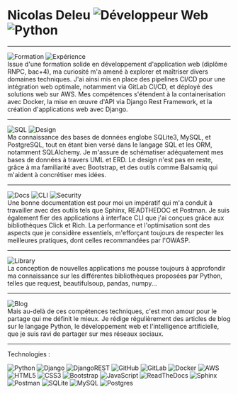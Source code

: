 # Nicolas Deleu ![Développeur Web](https://img.shields.io/badge/Développeur_Web-2C2F33?style=for-the-badge&logo=dev.to&logoColor=white) ![Python](https://img.shields.io/badge/-Python-3776AB?style=for-the-badge&logo=python&logoColor=white)

___________________________________________________________________________________________________________________________________________________

![Formation](https://img.shields.io/badge/Formation-0077B5?style=for-the-badge&logoColor=white)
![Expérience](https://img.shields.io/badge/Expérience-330F63?style=for-the-badge&logoColor=white)  
Issue d'une formation solide en développement d'application web (diplôme RNPC, bac+4), ma curiosité m'a amené à explorer et maîtriser divers domaines techniques. J'ai ainsi mis en place des pipelines CI/CD pour une intégration web optimale, notamment via GitLab CI/CD, et déployé des solutions web sur AWS. Mes compétences s'étendent à la containerisation avec Docker, la mise en œuvre d'API via Django Rest Framework, et la création d'applications web avec Django.

___________________________________________________________________________________________________________________________________________________

![SQL](https://img.shields.io/badge/SQL-025E8C?style=for-the-badge&logo=sql&logoColor=white)
![Design](https://img.shields.io/badge/Design-FF4785?style=for-the-badge&logoColor=white)  
Ma connaissance des bases de données englobe SQLite3, MySQL, et PostgreSQL, tout en étant bien versé dans le langage SQL et les ORM, notamment SQLAlchemy. Je m'assure de schématiser adéquatement mes bases de données à travers UML et ERD. Le design n'est pas en reste, grâce à ma familiarité avec Bootstrap, et des outils comme Balsamiq qui m'aident à concrétiser mes idées.

___________________________________________________________________________________________________________________________________________________

![Docs](https://img.shields.io/badge/Docs-092E20?style=for-the-badge&logoColor=white)
![CLI](https://img.shields.io/badge/CLI-2CA5E0?style=for-the-badge&logoColor=white)
![Security](https://img.shields.io/badge/Security-662C91?style=for-the-badge&logoColor=white)  
Une bonne documentation est pour moi un impératif qui m'a conduit à travailler avec des outils tels que Sphinx, READTHEDOC et Postman. Je suis également fier des applications à interface CLI que j'ai conçues grâce aux bibliothèques Click et Rich. La performance et l'optimisation sont des aspects que je considère essentiels, m'efforçant toujours de respecter les meilleures pratiques, dont celles recommandées par l'OWASP.

___________________________________________________________________________________________________________________________________________________

![Library](https://img.shields.io/badge/Library-FF8800?style=for-the-badge&logoColor=white)  
La conception de nouvelles applications me pousse toujours à approfondir ma connaissance sur les différentes bibliothèques proposées par Python, telles que request, beautifulsoup, pandas, numpy...

___________________________________________________________________________________________________________________________________________________

![Blog](https://img.shields.io/badge/Blog-3776AB?style=for-the-badge&logoColor=white)  
Mais au-delà de ces compétences techniques, c'est mon amour pour le partage qui me définit le mieux. Je rédige régulièrement des articles de blog sur le langage Python, le développement web et l'intelligence artificielle, que je suis ravi de partager sur mes réseaux sociaux.

___________________________________________________________________________________________________________________________________________________

Technologies :

![Python](https://img.shields.io/badge/python-3670A0?style=for-the-badge&logo=python&logoColor=ffdd54)
![Django](https://img.shields.io/badge/django-%23092E20.svg?style=for-the-badge&logo=django&logoColor=white)
![DjangoREST](https://img.shields.io/badge/DJANGO-REST-ff1709?style=for-the-badge&logo=django&logoColor=white&color=ff1709&labelColor=gray)
![GitHub](https://img.shields.io/badge/GitHub-100000?style=for-the-badge&logo=github&logoColor=white)
![GitLab](https://img.shields.io/badge/GitLab-FCA121?style=for-the-badge&logo=gitlab&logoColor=white)
![Docker](https://img.shields.io/badge/Docker-2496ED?style=for-the-badge&logo=docker&logoColor=white)
![AWS](https://img.shields.io/badge/AWS-232F3E?style=for-the-badge&logo=amazon-aws&logoColor=white)
![HTML5](https://img.shields.io/badge/html5-%23E34F26.svg?style=for-the-badge&logo=html5&logoColor=white)
![CSS3](https://img.shields.io/badge/css3-%231572B6.svg?style=for-the-badge&logo=css3&logoColor=white)
![Bootstrap](https://img.shields.io/badge/bootstrap-%238511FA.svg?style=for-the-badge&logo=bootstrap&logoColor=white)
![JavaScript](https://img.shields.io/badge/javascript-%23323330.svg?style=for-the-badge&logo=javascript&logoColor=%23F7DF1E)
![ReadTheDocs](https://img.shields.io/badge/ReadTheDocs-8CA1AF?style=for-the-badge&logo=read-the-docs&logoColor=white)
![Sphinx](https://img.shields.io/badge/Sphinx-bd6231?style=for-the-badge&logo=sphinx&logoColor=white)
![Postman](https://img.shields.io/badge/Postman-FF6C37?style=for-the-badge&logo=postman&logoColor=white)
![SQLite](https://img.shields.io/badge/sqlite-%2307405e.svg?style=for-the-badge&logo=sqlite&logoColor=white)
![MySQL](https://img.shields.io/badge/mysql-%2300f.svg?style=for-the-badge&logo=mysql&logoColor=white)
![Postgres](https://img.shields.io/badge/postgres-%23316192.svg?style=for-the-badge&logo=postgresql&logoColor=white)
